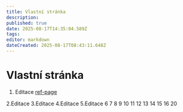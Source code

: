 ```yaml
---
title: Vlastní stránka
description: 
published: true
date: 2025-08-17T14:35:04.589Z
tags: 
editor: markdown
dateCreated: 2025-08-17T08:43:11.648Z
---
```


# Vlastní stránka

1. Editace
[ref-page](./ref-page)

2.Editace
3.Editace
4.Editace
5.Editace
6
7
8
9
10
11
12
13
14
15
16
20